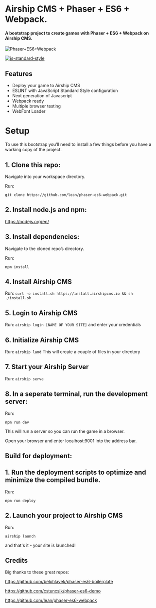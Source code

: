 # Airship CMS + Phaser + ES6 + Webpack.
#### A bootstrap project to create games with Phaser + ES6 + Webpack on Airship CMS.

![Phaser+ES6+Webpack](https://raw.githubusercontent.com/lean/phaser-es6-webpack/master/assets/images/phaser-es6-webpack.jpg)

[![js-standard-style](https://cdn.rawgit.com/feross/standard/master/badge.svg)](https://github.com/feross/standard)


## Features
- Deploy your game to Airship CMS
- ESLINT with JavaScript Standard Style configuration
- Next generation of Javascript
- Webpack ready
- Multiple browser testing
- WebFont Loader


# Setup
To use this bootstrap you’ll need to install a few things before you have a working copy of the project.

## 1. Clone this repo:

Navigate into your workspace directory.

Run:

```git clone https://github.com/lean/phaser-es6-webpack.git```

## 2. Install node.js and npm:

https://nodejs.org/en/


## 3. Install dependencies:

Navigate to the cloned repo’s directory.

Run:

```npm install```


## 4. Install Airship CMS

Run:
```curl -o install.sh https://install.airshipcms.io && sh ./install.sh```


## 5. Login to Airship CMS

Run:
```airship login [NAME OF YOUR SITE]```
and enter your credentials


## 6. Initialize Airship CMS

Run:
```airship land```
This will create a couple of files in your directory


## 7. Start your Airship Server

Run:
```airship serve```


## 8. In a seperate terminal, run the development server:

Run:

```npm run dev```


This will run a server so you can run the game in a browser.

Open your browser and enter localhost:9001 into the address bar.


## Build for deployment:

## 1. Run the deployment scripts to optimize and minimize the compiled bundle.

Run:

```npm run deploy```


## 2. Launch your project to Airship CMS

Run:

```airship launch```

and that's it - your site is launched!


## Credits
Big thanks to these great repos:

https://github.com/belohlavek/phaser-es6-boilerplate

https://github.com/cstuncsik/phaser-es6-demo

https://github.com/lean/phaser-es6-webpack
